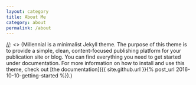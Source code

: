 ```yaml
---
layout: category
title: About Me
category: about
permalink: /about
---
```



[//]: <> (I am a dog.)



[//]: <> (Millennial is a minimalist Jekyll theme. The purpose of this theme is to provide a simple, clean, content-focused publishing platform for your publication site or blog. You can find everything you need to get started under documentation. For more information on how to install and use this theme, check out [the documentation]({{ site.github.url }}{% post_url 2016-10-10-getting-started %}).)
